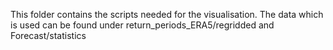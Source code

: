 
This folder contains the scripts needed for the visualisation. The data which is used can be found under return_periods_ERA5/regridded and Forecast/statistics
